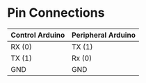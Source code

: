 # Pin Connections
| Control Arduino | Peripheral Arduino |
| --------------- | ------------------ |
| RX (0) | TX (1) |
| TX (1) | Rx (0) |
| GND | GND |
